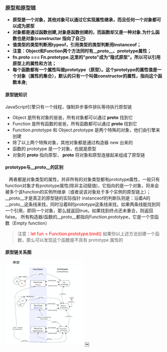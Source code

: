 ### 原型和原型链
 * **原型是一个对象，其他对象可以通过它实现属性继承，而且任何一个对象都可以成为原型**
 * **对象都是通过函数创建,对象是函数创建的，而函数却又是一种对象.为什么函数也是对象(constructor 指向了自己)**
 * **值类型的类型判断用typeof，引用类型的类型判断用instanceof；**
 * **注意：Object和Function两个方法同时有__proto__、prototype属性；**
 * **fn.__proto__ === Fn.prototype.这里的"__proto__"成为“隐式原型”。所以可以引用原型上的属性和方法；**
 * **每个函数都有一个属性叫做prototype（原型）。这个prototype的属性值是一个对象（属性的集合），默认的只有一个叫做constructor的属性，指向这个函数本身;**

#### 原型链知识
JavaScript引擎只有一个线程，强制异步事件排队等待执行原型链
* Object 是所有对象的爸爸，所有对象都可以通过 __proto__ 找到它
* Function 是所有函数的爸爸，所有函数都可以通过 __proto__ 找到它
* Function.prototype 和 Object.prototype 是两个特殊的对象，他们由引擎来创建
* 除了以上两个特殊对象，其他对象都是通过构造器 new 出来的
* 函数的 prototype 是一个对象，也就是原型
* 对象的 __proto__ 指向原型， __proto__ 将对象和原型连接起来组成了原型链

#### prototype与__proto__的区别
   两者都是对象类型的属性，并非所有的对象类型都有prototype属性，一般只有function对象才有prototype属性(除非主动赋值)，它指向的是一个对象，将来会被多个该function的实例所继承（或者说该对象处于多个实例的原型链上）；__proto__才是真正的原型链的实际指针
instanceof的判断队则是：沿着A的__proto__这条线来找，同时沿着B的prototype这条线来找，如果两条线能找到同一个引用，即同一个对象，那么就返回true。如果找到终点还未重合，则返回false。
所有构造器/函数的__proto__都指向Function.prototype，它是一个空函数（Empty function）
> 注意：<font color=Red>let fun = Function.prototype.bind()</font>
如果你以上述方法创建一个函数，那么可以发现这个函数是不具有 prototype 属性的
#### 原型链关系图
<img src="./imgs/原型链.png" width="50%" height="50%">
￼

